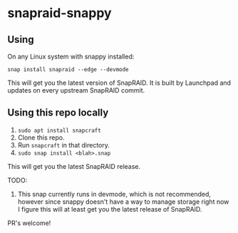 # snapraid-snappy

## Using 

On any Linux system with snappy installed:

    snap install snapraid --edge --devmode 

This will get you the latest version of SnapRAID. It is built by Launchpad and updates on every upstream SnapRAID commit. 

## Using this repo locally

1. `sudo apt install snapcraft`
2. Clone this repo.
3. Run `snapcraft` in that directory.
4. `sudo snap install <blah>.snap`

This will get you the latest SnapRAID release. 

TODO: 

1. This snap currently runs in devmode, which is not recommended, however since snappy doesn't have a way to manage storage right now I figure this will at least get you the latest release of SnapRAID.

PR's welcome! 
